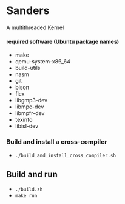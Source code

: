 # Sanders
A multithreaded Kernel

#### required software (Ubuntu package names)
* make
* qemu-system-x86_64
* build-utils
* nasm
* git
* bison
* flex
* libgmp3-dev
* libmpc-dev
* libmpfr-dev
* texinfo
* libisl-dev

### Build and install a cross-compiler
* ```./build_and_install_cross_compiler.sh```

## Build and run
* ```./build.sh```
* ```make run```